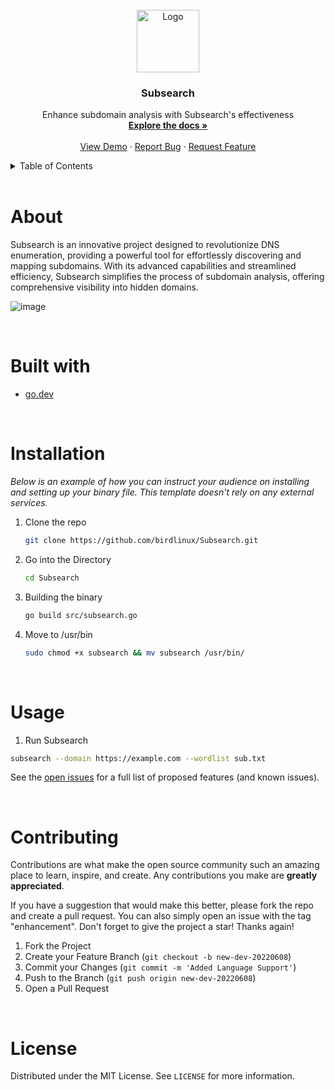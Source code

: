
<!-- PROJECT LOGO -->
<br />
<div align="center">
  <a href="https://github.com/birdlinux/Subsearch">
    <img src="https://github.com/birdlinux/Subsearch/assets/123122904/403b874b-bad0-4437-907d-06cacc83a8a1" alt="Logo" width="100" height="100">
  </a>

  <h3 align="center">Subsearch</h3>
 
  <p align="center">
    Enhance subdomain analysis with Subsearch's effectiveness
    <br />
    <a href="https://github.com/birdlinux/Subsearch"><strong>Explore the docs »</strong></a>
    <br />
    <br />
    <a href="https://github.com/birdlinux/Subsearch/">View Demo</a>
    ·
    <a href="https://github.com/birdlinux/Subsearch/issues">Report Bug</a>
    ·
    <a href="https://github.com/birdlinux/Subsearch/issues">Request Feature</a>
  </p>
</div>

<!-- TABLE OF CONTENTS -->
<details>
  <summary>Table of Contents</summary>
  <ol>
    <li>
      <a href="#about">About The Project</a>
      <ul>
        <li><a href="#builtwith">Built With</a></li>
      </ul>
    </li>
    <li>
      <a href="#installation">Getting Started</a>
      <ul>
        <li><a href="#installation">Installation</a></li>
      </ul>
    </li>
    <li><a href="#usage">Usage</a></li>
    <li><a href="#contributing">Contributing</a></li>
    <li><a href="#license">License</a></li>
  </ol>
</details>

<br />
<center> <h1 align="left" id="about">About</h1> </center>

Subsearch is an innovative project designed to revolutionize DNS enumeration, providing a powerful tool for effortlessly discovering and mapping subdomains. With its advanced capabilities and streamlined efficiency, Subsearch simplifies the process of subdomain analysis, offering comprehensive visibility into hidden domains.

![image](https://github.com/birdlinux/Subsearch/assets/123122904/d02deca4-9827-4760-8ba6-6b5d4a68c93a)



<br />
<center> <h1 align="left" id="builtwith">Built with</h1> </center>

* [go.dev](https://go.dev/)

<br />
<center> <h1 align="left" id="installation">Installation</h1> </center>

_Below is an example of how you can instruct your audience on installing and setting up your binary file. This template doesn't rely on any external services._

1. Clone the repo
   ```sh
   git clone https://github.com/birdlinux/Subsearch.git
   ```
2. Go into the Directory
   ```sh
   cd Subsearch
   ```

3. Building the binary
   ```sh
   go build src/subsearch.go
   ```
   
4. Move to /usr/bin
    ```sh
    sudo chmod +x subsearch && mv subsearch /usr/bin/
    ```
    
<br />
<center> <h1 align="left" id="usage">Usage</h1> </center>

1. Run Subsearch
```sh
subsearch --domain https://example.com --wordlist sub.txt
```

See the [open issues](https://github.com/birdlinux/Subsearch/issues) for a full list of proposed features (and known issues).

<br />
<center> <h1 align="left" id="contributing">Contributing</h1> </center>

Contributions are what make the open source community such an amazing place to learn, inspire, and create. Any contributions you make are **greatly appreciated**.

If you have a suggestion that would make this better, please fork the repo and create a pull request. You can also simply open an issue with the tag "enhancement".
Don't forget to give the project a star! Thanks again!

1. Fork the Project
2. Create your Feature Branch (`git checkout -b new-dev-20220608`)
3. Commit your Changes (`git commit -m 'Added Language Support'`)
4. Push to the Branch (`git push origin new-dev-20220608`)
5. Open a Pull Request


<!-- LICENSE -->
<br />
<center> <h1 align="left" id="license">License</h1> </center>

Distributed under the MIT License. See `LICENSE` for more information.

